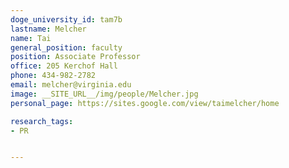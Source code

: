 ```yaml
---
doge_university_id: tam7b
lastname: Melcher
name: Tai
general_position: faculty
position: Associate Professor
office: 205 Kerchof Hall
phone: 434-982-2782
email: melcher@virginia.edu
image: __SITE_URL__/img/people/Melcher.jpg
personal_page: https://sites.google.com/view/taimelcher/home

research_tags:
- PR


---
```

